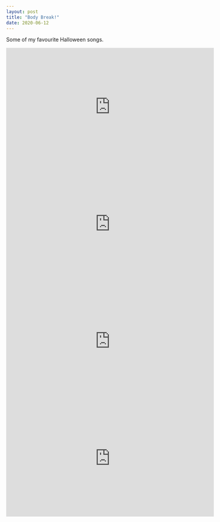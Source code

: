 ```yaml
---
layout: post
title: "Body Break!"
date: 2020-06-12
---
```


Some of my favourite Halloween songs.<!--more-->

<div class="videoWrapper">
<iframe width="560" height="315" src="https://www.youtube-nocookie.com/embed/teRZ8o11AQg" frameborder="0" allow="autoplay; encrypted-media" allowfullscreen></iframe>
</div>

<div class="videoWrapper">
<iframe width="560" height="315" src="https://www.youtube-nocookie.com/embed/SOFCQ2bfmHw" frameborder="0" allow="autoplay; encrypted-media" allowfullscreen></iframe>
</div>

<div class="videoWrapper">
<iframe width="560" height="315" src="https://www.youtube-nocookie.com/embed/uAzOoea0PiI" frameborder="0" allow="autoplay; encrypted-media" allowfullscreen></iframe>
</div>

<div class="videoWrapper">
<iframe width="560" height="315" src="https://www.youtube-nocookie.com/embed/ZZ5IWRz78DY" frameborder="0" allow="autoplay; encrypted-media" allowfullscreen></iframe>
</div>
